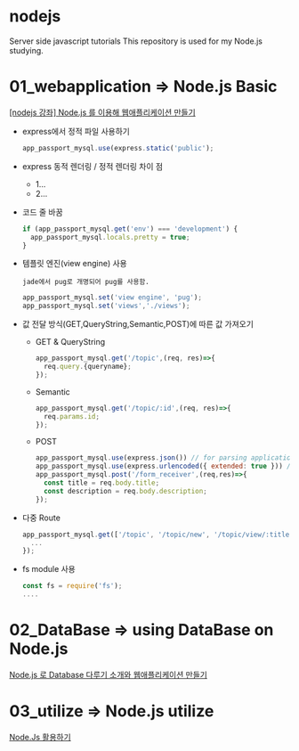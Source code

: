 # nodejs
Server side javascript tutorials
This repository is used for my Node.js studying.

# 01_webapplication => Node.js Basic
[[nodejs 강좌] Node.js 를 이용해 웹애플리케이션 만들기](https://www.inflearn.com/course/nodejs-%EA%B0%95%EC%A2%8C-%EC%83%9D%ED%99%9C%EC%BD%94%EB%94%A9/dashboard)

* express에서 정적 파일 사용하기

  ```javascript
  app_passport_mysql.use(express.static('public');
  ```
* express 동적 렌더링 / 정적 렌더링 차이 점
  * 1...
  * 2...

* 코드 줄 바꿈

  ```javascript
  if (app_passport_mysql.get('env') === 'development') {
    app_passport_mysql.locals.pretty = true;
  }
  ```
  
* 템플릿 엔진(view engine) 사용

  `jade에서 pug로 개명되어 pug를 사용함.`
  ```javascript
  app_passport_mysql.set('view engine', 'pug');
  app_passport_mysql.set('views','./views');
  ```
  
* 값 전달 방식(GET,QueryString,Semantic,POST)에 따른 값 가져오기

  * GET & QueryString
    ```javascript
    app_passport_mysql.get('/topic',(req, res)=>{
      req.query.{queryname};
    });
  * Semantic
    ```javascript
    app_passport_mysql.get('/topic/:id',(req, res)=>{
      req.params.id;
    });
    ```
  * POST
    ```javascript
    app_passport_mysql.use(express.json()) // for parsing application/json
    app_passport_mysql.use(express.urlencoded({ extended: true })) // for parsing application/x-www-form-urlencoded
    app_passport_mysql.post('/form_receiver',(req,res)=>{
      const title = req.body.title;
      const description = req.body.description;
    });
    ```
    
* 다중 Route

  ```javascript
  app_passport_mysql.get(['/topic', '/topic/new', '/topic/view/:title'], (req, res) => {
    ...
  });
  ```
  
* fs module 사용

  ```javascript
  const fs = require('fs');
  ....
  ```
  
# 02_DataBase => using DataBase on Node.js
[Node.js 로 Database 다루기 소개와 웹애플리케이션 만들기](https://www.inflearn.com/course/node-js-database/dashboard)

# 03_utilize => Node.js utilize
[Node.Js 활용하기](https://www.inflearn.com/course/node-js-%ED%99%9C%EC%9A%A9/dashboard) 
